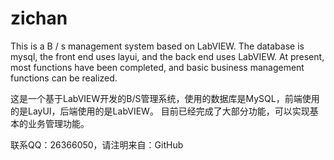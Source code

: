 # zichan
This is a B / s management system based on LabVIEW. The database is mysql, the front end uses layui, and the back end uses LabVIEW.  At present, most functions have been completed, and basic business management functions can be realized.

这是一个基于LabVIEW开发的B/S管理系统，使用的数据库是MySQL，前端使用的是LayUI，后端使用的是LabVIEW。
目前已经完成了大部分功能，可以实现基本的业务管理功能。

联系QQ：26366050，请注明来自：GitHub

